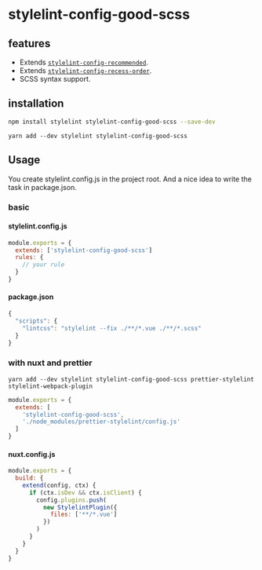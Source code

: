 # stylelint-config-good-scss

## features

* Extends [`stylelint-config-recommended`](https://github.com/stylelint/stylelint-config-recommended).
* Extends [`stylelint-config-recess-order`](https://github.com/stormwarning/stylelint-config-recess-order).
* SCSS syntax support.

## installation

```bash
npm install stylelint stylelint-config-good-scss --save-dev
```

```bath
yarn add --dev stylelint stylelint-config-good-scss 
```

## Usage

You create stylelint.config.js in the project root.
And a nice idea to write the task in package.json.

### basic

#### stylelint.config.js

```js
module.exports = {
  extends: ['stylelint-config-good-scss']
  rules: {
    // your rule
  }
}
```

#### package.json

```js
{
  "scripts": {
    "lintcss": "stylelint --fix ./**/*.vue ./**/*.scss"
  }
}
```

### with nuxt and prettier

```bath
yarn add --dev stylelint stylelint-config-good-scss prettier-stylelint stylelint-webpack-plugin 
```

```js
module.exports = {
  extends: [
    'stylelint-config-good-scss',
    './node_modules/prettier-stylelint/config.js'
  ]
}
```
#### nuxt.config.js

```js
module.exports = {
  build: {
    extend(config, ctx) {
      if (ctx.isDev && ctx.isClient) {
        config.plugins.push(
          new StylelintPlugin({
            files: ['**/*.vue']
          })
        )
      }
    }
  }
}
```

